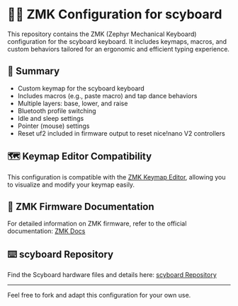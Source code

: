 ﻿# 🧑‍💻 ZMK Configuration for scyboard

This repository contains the ZMK (Zephyr Mechanical Keyboard) configuration for the scyboard keyboard. It includes keymaps, macros, and custom behaviors tailored for an ergonomic and efficient typing experience.

## 📝 Summary

- Custom keymap for the scyboard keyboard
- Includes macros (e.g., paste macro) and tap dance behaviors
- Multiple layers: base, lower, and raise
- Bluetooth profile switching
- Idle and sleep settings
- Pointer (mouse) settings
- Reset uf2 included in firmware output to reset nice!nano V2 controllers

## 🗺️ Keymap Editor Compatibility

This configuration is compatible with the [ZMK Keymap Editor](https://nickcoutsos.github.io/keymap-editor/), allowing you to visualize and modify your keymap easily.

## 📖 ZMK Firmware Documentation

For detailed information on ZMK firmware, refer to the official documentation: [ZMK Docs](https://zmk.dev/docs/)

## ⌨️ scyboard Repository

Find the Scyboard hardware files and details here: [scyboard Repository](https://github.com/Scybin/scyboard)

---

Feel free to fork and adapt this configuration for your own use.
